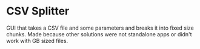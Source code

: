 # CSV Splitter
GUI that takes a CSV file and some parameters and breaks it into fixed size chunks. Made because other solutions were not standalone apps or didn't work with GB sized files.
